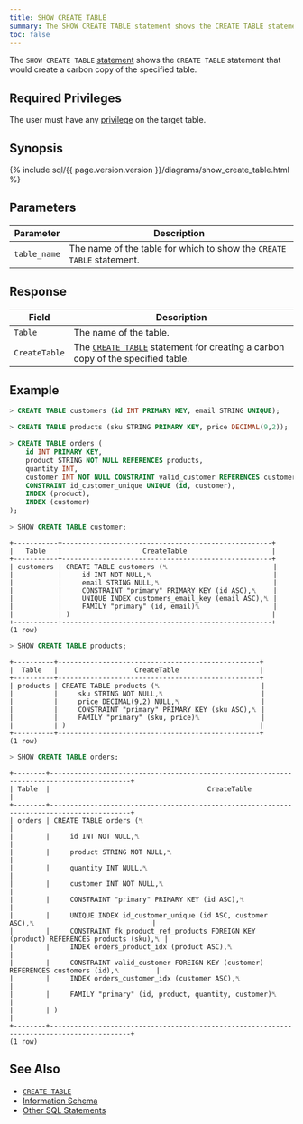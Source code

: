 ```yaml
---
title: SHOW CREATE TABLE
summary: The SHOW CREATE TABLE statement shows the CREATE TABLE statement that would create a carbon copy of the specified table.
toc: false
---
```


The `SHOW CREATE TABLE` [statement](sql-statements.html) shows the `CREATE TABLE` statement that would create a carbon copy of the specified table.

<div id="toc"></div>

## Required Privileges

The user must have any [privilege](privileges.html) on the target table.

## Synopsis

{% include sql/{{ page.version.version }}/diagrams/show_create_table.html %}

## Parameters

Parameter | Description
----------|------------
`table_name` | The name of the table for which to show the `CREATE TABLE` statement.

## Response

Field | Description
------|------------
`Table` | The name of the table.
`CreateTable` | The [`CREATE TABLE`](create-table.html) statement for creating a carbon copy of the specified table.

## Example

~~~ sql
> CREATE TABLE customers (id INT PRIMARY KEY, email STRING UNIQUE);
~~~

~~~ sql
> CREATE TABLE products (sku STRING PRIMARY KEY, price DECIMAL(9,2));
~~~

~~~ sql
> CREATE TABLE orders (
    id INT PRIMARY KEY,
    product STRING NOT NULL REFERENCES products,
    quantity INT,
    customer INT NOT NULL CONSTRAINT valid_customer REFERENCES customers (id),
    CONSTRAINT id_customer_unique UNIQUE (id, customer),
    INDEX (product),
    INDEX (customer)
);
~~~

~~~ sql
> SHOW CREATE TABLE customer;
~~~


~~~
+-----------+----------------------------------------------------+
|   Table   |                    CreateTable                     |
+-----------+----------------------------------------------------+
| customers | CREATE TABLE customers (␤                          |
|           |     id INT NOT NULL,␤                              |
|           |     email STRING NULL,␤                            |
|           |     CONSTRAINT "primary" PRIMARY KEY (id ASC),␤    |
|           |     UNIQUE INDEX customers_email_key (email ASC),␤ |
|           |     FAMILY "primary" (id, email)␤                  |
|           | )                                                  |
+-----------+----------------------------------------------------+
(1 row)
~~~

~~~ sql
> SHOW CREATE TABLE products;
~~~

~~~
+----------+--------------------------------------------------+
|  Table   |                   CreateTable                    |
+----------+--------------------------------------------------+
| products | CREATE TABLE products (␤                         |
|          |     sku STRING NOT NULL,␤                        |
|          |     price DECIMAL(9,2) NULL,␤                    |
|          |     CONSTRAINT "primary" PRIMARY KEY (sku ASC),␤ |
|          |     FAMILY "primary" (sku, price)␤               |
|          | )                                                |
+----------+--------------------------------------------------+
(1 row)
~~~

~~~ sql
> SHOW CREATE TABLE orders;
~~~

~~~
+--------+------------------------------------------------------------------------------------------+
| Table  |                                       CreateTable                                        |
+--------+------------------------------------------------------------------------------------------+
| orders | CREATE TABLE orders (␤                                                                   |
|        |     id INT NOT NULL,␤                                                                    |
|        |     product STRING NOT NULL,␤                                                            |
|        |     quantity INT NULL,␤                                                                  |
|        |     customer INT NOT NULL,␤                                                              |
|        |     CONSTRAINT "primary" PRIMARY KEY (id ASC),␤                                          |
|        |     UNIQUE INDEX id_customer_unique (id ASC, customer ASC),␤                             |
|        |     CONSTRAINT fk_product_ref_products FOREIGN KEY (product) REFERENCES products (sku),␤ |
|        |     INDEX orders_product_idx (product ASC),␤                                             |
|        |     CONSTRAINT valid_customer FOREIGN KEY (customer) REFERENCES customers (id),␤         |
|        |     INDEX orders_customer_idx (customer ASC),␤                                           |
|        |     FAMILY "primary" (id, product, quantity, customer)␤                                  |
|        | )                                                                                        |
+--------+------------------------------------------------------------------------------------------+
(1 row)
~~~

## See Also

- [`CREATE TABLE`](create-table.html)
- [Information Schema](information-schema.html)
- [Other SQL Statements](sql-statements.html)
